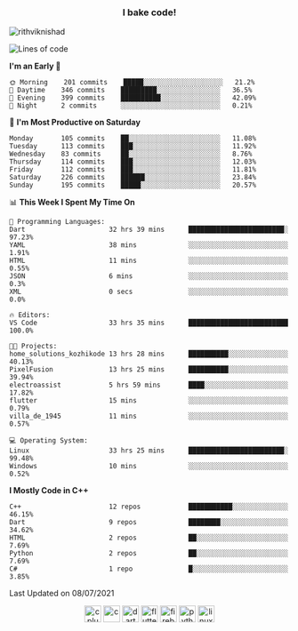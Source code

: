 <h3 align="center">I bake code!</h3>

<p align="left"> <img src="https://komarev.com/ghpvc/?username=rithviknishad" alt="rithviknishad" /> </p>

<!--START_SECTION:waka-->
![Lines of code](https://img.shields.io/badge/From%20Hello%20World%20I%27ve%20Written-696831%20lines%20of%20code-blue)

**I'm an Early 🐤** 

```text
🌞 Morning    201 commits    █████░░░░░░░░░░░░░░░░░░░░   21.2% 
🌆 Daytime    346 commits    █████████░░░░░░░░░░░░░░░░   36.5% 
🌃 Evening    399 commits    ██████████░░░░░░░░░░░░░░░   42.09% 
🌙 Night      2 commits      ░░░░░░░░░░░░░░░░░░░░░░░░░   0.21%

```
📅 **I'm Most Productive on Saturday** 

```text
Monday       105 commits    ██░░░░░░░░░░░░░░░░░░░░░░░   11.08% 
Tuesday      113 commits    ███░░░░░░░░░░░░░░░░░░░░░░   11.92% 
Wednesday    83 commits     ██░░░░░░░░░░░░░░░░░░░░░░░   8.76% 
Thursday     114 commits    ███░░░░░░░░░░░░░░░░░░░░░░   12.03% 
Friday       112 commits    ███░░░░░░░░░░░░░░░░░░░░░░   11.81% 
Saturday     226 commits    ██████░░░░░░░░░░░░░░░░░░░   23.84% 
Sunday       195 commits    █████░░░░░░░░░░░░░░░░░░░░   20.57%

```


📊 **This Week I Spent My Time On** 

```text
💬 Programming Languages: 
Dart                     32 hrs 39 mins      ████████████████████████░   97.23% 
YAML                     38 mins             ░░░░░░░░░░░░░░░░░░░░░░░░░   1.91% 
HTML                     11 mins             ░░░░░░░░░░░░░░░░░░░░░░░░░   0.55% 
JSON                     6 mins              ░░░░░░░░░░░░░░░░░░░░░░░░░   0.3% 
XML                      0 secs              ░░░░░░░░░░░░░░░░░░░░░░░░░   0.0%

🔥 Editors: 
VS Code                  33 hrs 35 mins      █████████████████████████   100.0%

🐱‍💻 Projects: 
home_solutions_kozhikode 13 hrs 28 mins      ██████████░░░░░░░░░░░░░░░   40.13% 
PixelFusion              13 hrs 25 mins      ██████████░░░░░░░░░░░░░░░   39.94% 
electroassist            5 hrs 59 mins       ████░░░░░░░░░░░░░░░░░░░░░   17.82% 
flutter                  15 mins             ░░░░░░░░░░░░░░░░░░░░░░░░░   0.79% 
villa_de_1945            11 mins             ░░░░░░░░░░░░░░░░░░░░░░░░░   0.57%

💻 Operating System: 
Linux                    33 hrs 25 mins      ████████████████████████░   99.48% 
Windows                  10 mins             ░░░░░░░░░░░░░░░░░░░░░░░░░   0.52%

```

**I Mostly Code in C++** 

```text
C++                      12 repos            ███████████░░░░░░░░░░░░░░   46.15% 
Dart                     9 repos             ████████░░░░░░░░░░░░░░░░░   34.62% 
HTML                     2 repos             ██░░░░░░░░░░░░░░░░░░░░░░░   7.69% 
Python                   2 repos             ██░░░░░░░░░░░░░░░░░░░░░░░   7.69% 
C#                       1 repo              █░░░░░░░░░░░░░░░░░░░░░░░░   3.85%

```



 Last Updated on 08/07/2021
<!--END_SECTION:waka-->

<p align="center">
  <img src="https://devicons.github.io/devicon/devicon.git/icons/cplusplus/cplusplus-original.svg" alt="cplusplus" width="30" height="30"/>
  <img src="https://devicons.github.io/devicon/devicon.git/icons/c/c-original.svg" alt="c" width="30" height="30"/>
  <img src="https://www.vectorlogo.zone/logos/dartlang/dartlang-icon.svg" alt="dart" width="30" height="30"/>
  <img src="https://www.vectorlogo.zone/logos/flutterio/flutterio-icon.svg" alt="flutter" width="30" height="30"/> 
  <img src="https://www.vectorlogo.zone/logos/firebase/firebase-icon.svg" alt="firebase" width="30" height="30"/> 
  <img src="https://devicons.github.io/devicon/devicon.git/icons/python/python-original.svg" alt="python" width="30" height="30"/> 
  <img src="https://devicons.github.io/devicon/devicon.git/icons/linux/linux-original.svg" alt="linux" width="30" height="30"/> 
</p>
